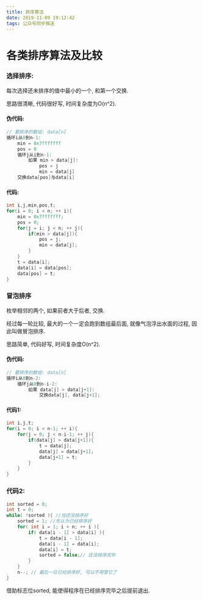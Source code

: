 ```yaml
---
title: 排序算法
date: 2019-11-09 19:12:42
tags: 公众号同步推送
---
```

# 各类排序算法及比较

### 选择排序:
每次选择还未排序的值中最小的一个, 和第一个交换.

思路很清晰, 代码很好写, 时间复杂度为O(n^2).
#### 伪代码:
```cpp
// 要排序的数组: data[n]
循环i从0到n-1:
    min = 0x7fffffff
    pos = 0
    循环j从i到n-1:
        如果 min > data[j]:
            pos = j
            min = data[j]
    交换data[pos]与data[i]
```

#### 代码:
```cpp
int i,j,min,pos,t;
for(i = 0; i < n; ++ i){
    min = 0x7fffffff;
    pos = 0;
    for(j = i; j < n; ++ j){
        if(min > data[j]){
            pos = j;
            min = data[j];
        }
    }
    t = data[i];
    data[i] = data[pos];
    data[pos] = t;
}
```

### 冒泡排序

枚举相邻的两个, 如果前者大于后者, 交换.

经过每一轮比较, 最大的一个一定会跑到数组最后面, 就像气泡浮出水面的过程, 因此叫做冒泡排序.

思路简单, 代码好写, 时间复杂度O(n^2).

#### 伪代码:
```cpp
// 要排序的数组: data[n]
循环i从0到n-2:
    循环j从0到n-i-2:
        如果 data[j] > data[j+1]:
            交换data[j], data[j+1];
```

#### 代码1:
```cpp
int i,j,t;
for(i = 0; i < n-1; ++ i){
    for(j = 0; j < n-i-1; ++ j){
        if(data[j] > data[j+1]){
            t = data[j];
            data[j] = data[j+1];
            data[j+1] = t;
        }
    }
}
```
### 代码2:[](邓俊辉.数据结构(C++语言版).第三版.北京:清华大学出版社,2013:5-5)

```cpp
int sorted = 0;
int t = 0;
while( !sorted ){ //当还没排序好
    sorted = 1; //先认为已经排序好
    for( int i = 1; i < n; ++ i ){
        if( data[i - 1] > data[i] ){
            t = data[i - 1];
            data[i - 1] = data[i];
            data[i] = t;
            sorted = false;// 还没排序完毕
        }
    }
    n--; // 最后一位已经排序好, 可以不用管它了
}
```

借助标志位sorted, 能使得程序在已经排序完毕之后提前退出.
